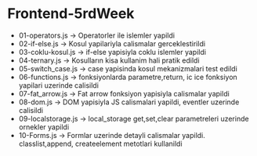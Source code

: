 # Frontend-5rdWeek
- 01-operators.js -> Operatorler ile islemler yapildi
- 02-if-else.js -> Kosul yapilariyla calismalar gerceklestirildi
- 03-coklu-kosul.js -> if-else yapisiyla coklu islemler yapildi
- 04-ternary.js -> Kosulların kisa kullanim hali pratik edildi
- 05-switch_case.js -> case yapisinda kosul mekanizmalari test edildi
- 06-functions.js -> fonksiyonlarda parametre,return, ic ice fonksiyon yapilari uzerinde calisildi
- 07-fat_arrow.js -> Fat arrow fonksiyon yapisiyla calismalar yapildi
- 08-dom.js -> DOM yapisiyla JS calismalari yapildi, eventler uzerinde calisildi
- 09-localstorage.js -> local_storage get,set,clear parametreleri uzerinde ornekler yapildi
- 10-Forms.js -> Formlar uzerinde detayli calismalar yapildi. classlist,append, createelement metotlari kullanildi
